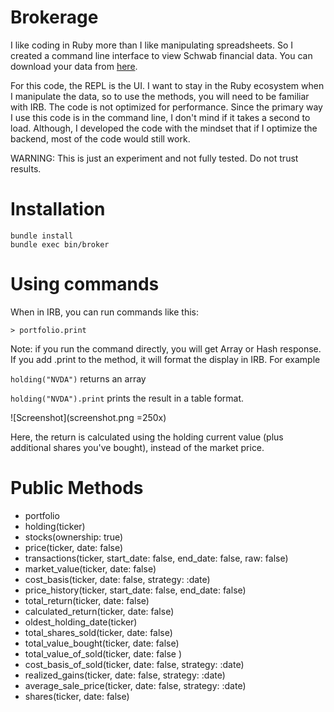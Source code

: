 # Brokerage
I like coding in Ruby more than I like manipulating spreadsheets. So I created a command line interface to view Schwab financial data. You can download your data from [here](https://client.schwab.com/Apps/accounts/transactionhistory/#/).

For this code, the REPL is the UI. I want to stay in the Ruby ecosystem when I manipulate the data, so to use the methods, you will need to be familiar with IRB. The code is not optimized for performance. Since the primary way I use this code is in the command line, I don't mind if it takes a second to load. Although, I developed the code with the mindset that if I optimize the backend, most of the code would still work.

WARNING: This is just an experiment and not fully tested. Do not trust results.

# Installation

```
bundle install
bundle exec bin/broker
```

# Using commands

When in IRB, you can run commands like this:

`> portfolio.print`


Note: if you run the command directly, you will get Array or Hash response. If you add .print to the method, it will format the display in IRB. For example 

`holding("NVDA")` returns an array

`holding("NVDA").print` prints the result in a table format.

![Screenshot](screenshot.png =250x)

Here, the return is calculated using the holding current value (plus additional shares you've bought), instead of the market price.

# Public Methods

  - portfolio
  - holding(ticker)
  - stocks(ownership: true)
  - price(ticker, date: false)
  - transactions(ticker,  start_date: false, end_date: false, raw:  false)
  - market_value(ticker, date: false)
  - cost_basis(ticker, date: false, strategy: :date)
  - price_history(ticker,  start_date: false, end_date: false)
  - total_return(ticker, date: false)
  - calculated_return(ticker, date: false)
  - oldest_holding_date(ticker)
  - total_shares_sold(ticker,  date: false)
  - total_value_bought(ticker,  date: false)
  - total_value_of_sold(ticker, date: false )
  - cost_basis_of_sold(ticker, date: false, strategy: :date)
  - realized_gains(ticker,  date: false,  strategy: :date)
  - average_sale_price(ticker,  date: false, strategy: :date)
  - shares(ticker, date: false)
  
